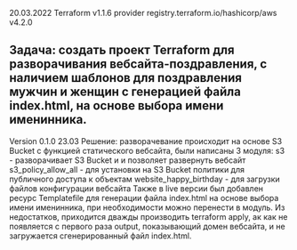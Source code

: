 20.03.2022
Terraform v1.1.6
provider registry.terraform.io/hashicorp/aws v4.2.0

Задача: создать проект Terraform для разворачивания вебсайта-поздравления, с наличием шаблонов для поздравления
мужчин и женщин с генерацией файла index.html, на основе выбора имени именинника.
-----------------------------------------------------------------------------------------------------------------
Version 0.1.0 23.03
Решение: разворачевание происходит на основе S3 Bucket с функцией статического вебсайта, были написаны 3 модуля:
s3 - разворачивает S3 Bucket и и позволяет развернуть вебсайт
s3_policy_allow_all - для установки на S3 Bucket политики для публичного доступа к объектам
website_happy_birthday - для загрузки файлов конфигурации вебсайта
Также в live версии был добавлен ресурс Templatefile для генерации файла index.html на основе выбора имени
именинника, при необходимости можно перенести в модуль.
Из недостатков, приходится дважды производить terraform apply, ак как не появляется с первого раза output,
показывающий домен вебсайта, и не загружается сгенерированный файл index.html. 
